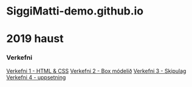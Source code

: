 # SiggiMatti-demo.github.io
# 2019 haust
### Verkefni

[Verkefni 1 - HTML & CSS](verkefni_1/)
[Verkefni 2 - Box módelið](verkefni_2/)
[Verkefni 3 - Skipulag](verkefni_3/)
[Verkefni 4 - uppsetning]()
